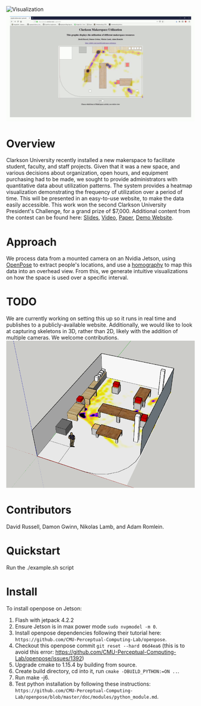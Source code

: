 ![Visualization](data/visualizations/people.gif)
![Visualization](data/visualizations/website.gif)
# Overview

Clarkson University recently installed a new makerspace to facilitate student, faculty, and staff projects. Given that it was a new space, and various decisions about organization, open hours, and equipment purchasing had to be made, we sought to provide administrators with quantitative data about utilization patterns. The system provides a heatmap visualization demonstrating the frequency of utilization over a period of time. This will be presented in an easy-to-use website, to make the data easily accessible. This work won the second Clarkson University President's Challenge, for a grand prize of $7,000. Additional content from the contest can be found here: [Slides](data/slides/Presentation.pdf), [Video](https://youtu.be/c_1fbtPzoIA), [Paper](data/Report.pdf), [Demo Website](https://people.clarkson.edu/~gwinndr).
# Approach
We process data from a mounted camera on an Nvidia Jetson, using [OpenPose](https://github.com/CMU-Perceptual-Computing-Lab/openpose) to extract people's locations, and use a [homography](https://ags.cs.uni-kl.de/fileadmin/inf_ags/3dcv-ws11-12/3DCV_WS11-12_lec04.pdf) to map this data into an overhead view. From this, we generate intuitive visualizations on how the space is used over a specific interval.
# TODO
We are currently working on setting this up so it runs in real time and publishes to a publicly-available website. Additionally, we would like to look at capturing skeletons in 3D, rather than 2D, likely with the addition of multiple cameras. We welcome contributions.
![An example output](data/visualizations/future.png?raw=true "Title")
# Contributors
David Russell, Damon Gwinn, Nikolas Lamb, and Adam Romlein.
# Quickstart
Run the ./example.sh script
# Install
To install openpose on Jetson:
1. Flash with jetpack 4.2.2
2. Ensure Jetson is in max power mode `sudo nvpmodel -m 0`.
3. Install openpose dependencies following their tutorial here: `https://github.com/CMU-Perceptual-Computing-Lab/openpose`.
4. Checkout this openpose commit `git reset --hard 06d4ea6` (this is to avoid this error: https://github.com/CMU-Perceptual-Computing-Lab/openpose/issues/1392)
5. Upgrade cmake to 1.15.4 by building from source.
6. Create build directory, cd into it,  run `cmake -DBUILD_PYTHON:=ON ..`.
7. Run make -j6.
8. Test python installation by following these instructions: `https://github.com/CMU-Perceptual-Computing-Lab/openpose/blob/master/doc/modules/python_module.md`.
